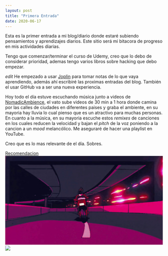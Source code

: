 ```yaml
---
layout: post
title: "Primera Entrada"
date: 2020-06-17
---
```

Esta es la primer entrada a mi blog/diario donde estaré subiendo pensamientos y aprendizajes diarios. Este sitio será mi bitacora de progreso en mis actividades diarias.

Tengo que comenzar/terminar el curso de Udemy, creo que lo debo de considerar prioridad, ademas tengo varios libros sobre hacking que debo empezar.

_edit_
He empezado a usar [Joplin](https://joplinapp.org/) para tomar notas de lo que vaya aprendiendo, además ahí escribiré las proximas entradas del blog. También el usar GitHub va a ser una nueva experiencia.

Hoy todo el día estuve escuchando música junto a videos de [NomadicAmbience](https://www.youtube.com/channel/UCqRTj-Nu_8to3jIBlXptOtA), el vato sube videos de 30 min a 1 hora donde camina por las calles de ciudades en diferentes paises y graba el ambiente, en su mayoria hay lluvia lo cual pienso que es un atractivo para muchas personas. En cuanto a la música, en su mayoria escuche estos _remixes_ de canciones en los cuales reducen la velocidad y bajan el _pitch_ de la voz poniendo a la cancion a un _mood_ melancólico. Me aseguraré de hacer una playlist en YouTube.

Creo que es lo mas relevante de el día. Sobres.

[Recomendacion](https://youtu.be/LuIdwcrtkYo)
![Slowed + Reverb](slowedreverb2.jpg)
<img src="https://maumlz.github.io/img/slowedreverb2.jpg"/>
